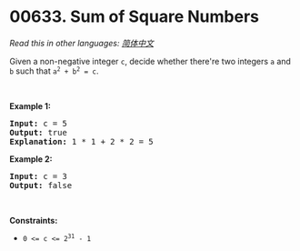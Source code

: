 # 00633. Sum of Square Numbers

  _Read this in other languages:_
    [_简体中文_](README.zh-CN.md)

<p>Given a non-negative integer <code>c</code>, decide whether there&#39;re two integers <code>a</code> and <code>b</code> such that <code>a<sup>2</sup> + b<sup>2</sup> = c</code>.</p>

<p>&nbsp;</p>
<p><strong>Example 1:</strong></p>

<pre>
<strong>Input:</strong> c = 5
<strong>Output:</strong> true
<strong>Explanation:</strong> 1 * 1 + 2 * 2 = 5
</pre>

<p><strong>Example 2:</strong></p>

<pre>
<strong>Input:</strong> c = 3
<strong>Output:</strong> false
</pre>

<p>&nbsp;</p>
<p><strong>Constraints:</strong></p>

<ul>
	<li><code>0 &lt;= c &lt;= 2<sup>31</sup> - 1</code></li>
</ul>
